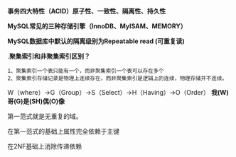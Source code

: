 **事务四大特性（ACID）原子性、一致性、隔离性、持久性**

**MySQL常见的三种存储引擎（InnoDB、MyISAM、MEMORY）**

**MySQL数据库中默认的隔离级别为Repeatable read (可重复读)**

.**聚集索引和非聚集索引区别？**

```text
1、聚集索引一个表只能有一个，而非聚集索引一个表可以存在多个
2、聚集索引存储记录是物理上连续存在，而非聚集索引是逻辑上的连续，物理存储并不连续。
```

W（where）->G（Group）->S（Select）->H（Having）->O（Order） **我(W)哥(G)是(SH)偶(O)像**

第一范式就是无重复的域。

在第一范式的基础上属性完全依赖于主键

在2NF基础上消除传递依赖

